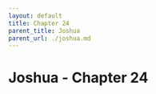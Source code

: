 ```yaml
---
layout: default
title: Chapter 24
parent_title: Joshua
parent_url: ./joshua.md
---
```


# Joshua - Chapter 24
